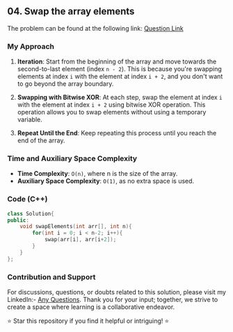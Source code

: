 ## 04. Swap the array elements
The problem can be found at the following link: [Question Link](https://www.geeksforgeeks.org/problems/need-some-change/1)

### My Approach

1. **Iteration**: Start from the beginning of the array and move towards the second-to-last element (index `n - 2`). This is because you're swapping elements at index `i` with the element at index `i + 2`, and you don't want to go beyond the array boundary.

2. **Swapping with Bitwise XOR**: At each step, swap the element at index `i` with the element at index `i + 2` using bitwise XOR operation. This operation allows you to swap elements without using a temporary variable.

3. **Repeat Until the End**: Keep repeating this process until you reach the end of the array.

### Time and Auxiliary Space Complexity

- **Time Complexity**: `O(n)`, where n is the size of the array.
- **Auxiliary Space Complexity**: `O(1)`, as no extra space is used.

### Code (C++)
```cpp
class Solution{
public:
    void swapElements(int arr[], int n){
        for(int i = 0; i < n-2; i++){
            swap(arr[i], arr[i+2]);
        }
    }
};
```

### Contribution and Support

For discussions, questions, or doubts related to this solution, please visit my LinkedIn:- [Any Questions](https://www.linkedin.com/in/het-patel-8b110525a/). 
Thank you for your input; together, we strive to create a space where learning is a collaborative endeavor.

⭐ Star this repository if you find it helpful or intriguing! ⭐

